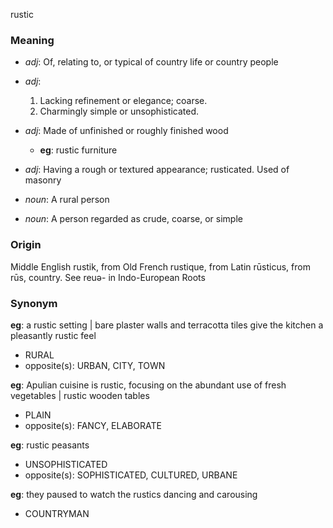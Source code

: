 rustic
### Meaning
+ _adj_: Of, relating to, or typical of country life or country people
+ _adj_:
   1. Lacking refinement or elegance; coarse.
   2. Charmingly simple or unsophisticated.
+ _adj_: Made of unfinished or roughly finished wood
    + __eg__: rustic furniture
+ _adj_: Having a rough or textured appearance; rusticated. Used of masonry

+ _noun_: A rural person
+ _noun_: A person regarded as crude, coarse, or simple

### Origin

Middle English rustik, from Old French rustique, from Latin rūsticus, from rūs, country. See reuə- in Indo-European Roots

### Synonym

__eg__: a rustic setting | bare plaster walls and terracotta tiles give the kitchen a pleasantly rustic feel

+ RURAL
+ opposite(s): URBAN, CITY, TOWN

__eg__: Apulian cuisine is rustic, focusing on the abundant use of fresh vegetables | rustic wooden tables

+ PLAIN
+ opposite(s): FANCY, ELABORATE

__eg__: rustic peasants

+ UNSOPHISTICATED
+ opposite(s): SOPHISTICATED, CULTURED, URBANE

__eg__: they paused to watch the rustics dancing and carousing

+ COUNTRYMAN


